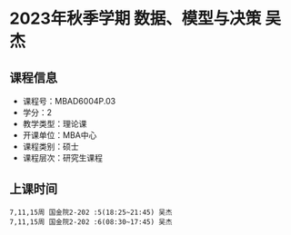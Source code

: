 # 2023年秋季学期 数据、模型与决策 吴杰






## 课程信息

- 课程号：MBAD6004P.03
- 学分：2
- 教学类型：理论课
- 开课单位：MBA中心
- 课程类别：硕士
- 课程层次：研究生课程

## 上课时间

```
7,11,15周 国金院2-202 :5(18:25~21:45) 吴杰
7,11,15周 国金院2-202 :6(08:30~17:45) 吴杰
```

